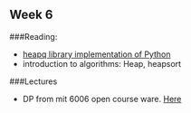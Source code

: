 ## Week 6

###Reading: 
- [heapq library implementation  of Python](http://hg.python.org/cpython/file/3.4/Lib/heapq.py)
- introduction to algorithms: Heap, heapsort

###Lectures

- DP from mit 6006 open course ware. [Here](http://ocw.mit.edu/courses/electrical-engineering-and-computer-science/6-006-introduction-to-algorithms-fall-2011/lecture-videos/lecture-19-dynamic-programming-i-fibonacci-shortest-paths/)
